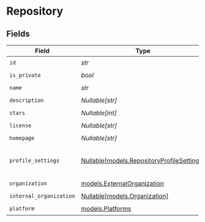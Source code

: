 # Repository


## Fields

| Field                                                                                | Type                                                                                 | Required                                                                             | Description                                                                          | Example                                                                              |
| ------------------------------------------------------------------------------------ | ------------------------------------------------------------------------------------ | ------------------------------------------------------------------------------------ | ------------------------------------------------------------------------------------ | ------------------------------------------------------------------------------------ |
| `id`                                                                                 | *str*                                                                                | :heavy_check_mark:                                                                   | N/A                                                                                  |                                                                                      |
| `is_private`                                                                         | *bool*                                                                               | :heavy_check_mark:                                                                   | N/A                                                                                  |                                                                                      |
| `name`                                                                               | *str*                                                                                | :heavy_check_mark:                                                                   | N/A                                                                                  | MyOrg                                                                                |
| `description`                                                                        | *Nullable[str]*                                                                      | :heavy_check_mark:                                                                   | N/A                                                                                  |                                                                                      |
| `stars`                                                                              | *Nullable[int]*                                                                      | :heavy_check_mark:                                                                   | N/A                                                                                  | 1337                                                                                 |
| `license`                                                                            | *Nullable[str]*                                                                      | :heavy_check_mark:                                                                   | N/A                                                                                  |                                                                                      |
| `homepage`                                                                           | *Nullable[str]*                                                                      | :heavy_check_mark:                                                                   | N/A                                                                                  |                                                                                      |
| `profile_settings`                                                                   | [Nullable[models.RepositoryProfileSettings]](../models/repositoryprofilesettings.md) | :heavy_check_mark:                                                                   | Settings for the repository profile                                                  |                                                                                      |
| `organization`                                                                       | [models.ExternalOrganization](../models/externalorganization.md)                     | :heavy_check_mark:                                                                   | N/A                                                                                  |                                                                                      |
| `internal_organization`                                                              | [Nullable[models.Organization]](../models/organization.md)                           | :heavy_check_mark:                                                                   | N/A                                                                                  |                                                                                      |
| `platform`                                                                           | [models.Platforms](../models/platforms.md)                                           | :heavy_check_mark:                                                                   | N/A                                                                                  |                                                                                      |